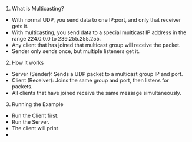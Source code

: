 1. What is Multicasting?
- With normal UDP, you send data to one IP:port, and only that receiver gets it.
- With multicasting, you send data to a special multicast IP address in the range 224.0.0.0 to 239.255.255.255.
- Any client that has joined that multicast group will receive the packet.
- Sender only sends once, but multiple listeners get it.

2. How it works
- Server (Sender): Sends a UDP packet to a multicast group IP and port.
- Client (Receiver): Joins the same group and port, then listens for packets.
- All clients that have joined receive the same message simultaneously.

3. Running the Example
- Run the Client first.
- Run the Server.
- The client will print
- 
